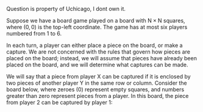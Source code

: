 Question is property of Uchicago, I dont own it. 

Suppose we have a board game played on a board with N × N squares, where (0, 0) is the top-left coordinate. 
The game has at most six players numbered from 1 to 6.

In each turn, a player can either place a piece on the board, or make a capture. 
We are not concerned with the rules that govern how pieces are placed on the board; 
instead, we will assume that pieces have already been placed on the board, and we will determine what captures can be made.

We will say that a piece from player X can be captured if it is enclosed by two pieces of another player Y in the same row or column. 
Consider the board below, where zeroes (0) represent empty squares, and numbers greater than zero represent pieces from a player. 
In this board, the piece from player 2 can be captured by player 1:
